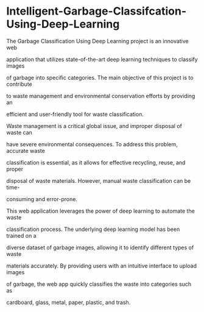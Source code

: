 # Intelligent-Garbage-Classifcation-Using-Deep-Learning
The Garbage Classification Using Deep Learning project is an innovative web 

application that utilizes state-of-the-art deep learning techniques to classify images 

of garbage into specific categories. The main objective of this project is to contribute 

to waste management and environmental conservation efforts by providing an 

efficient and user-friendly tool for waste classification.

Waste management is a critical global issue, and improper disposal of waste can 

have severe environmental consequences. To address this problem, accurate waste 

classification is essential, as it allows for effective recycling, reuse, and proper 

disposal of waste materials. However, manual waste classification can be time-

consuming and error-prone.

This web application leverages the power of deep learning to automate the waste 

classification process. The underlying deep learning model has been trained on a 

diverse dataset of garbage images, allowing it to identify different types of waste 

materials accurately. By providing users with an intuitive interface to upload images 

of garbage, the web app quickly classifies the waste into categories such as 

cardboard, glass, metal, paper, plastic, and trash.
